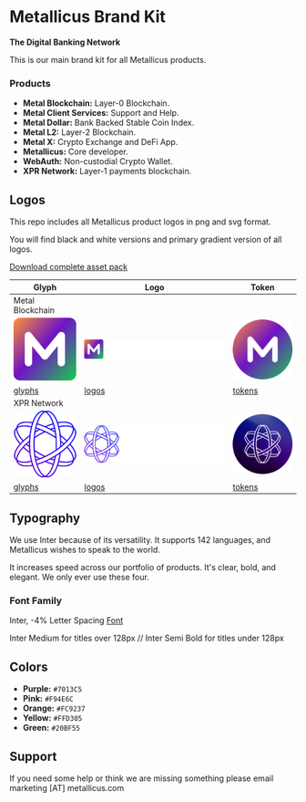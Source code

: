 # Metallicus Brand Kit
**The Digital Banking Network**


This is our main brand kit for all Metallicus products.

### Products
- **Metal Blockchain:** Layer-0 Blockchain.
- **Metal Client Services:** Support and Help.
- **Metal Dollar:** Bank Backed Stable Coin Index.
- **Metal L2:** Layer-2 Blockchain.
- **Metal X:** Crypto Exchange and DeFi App.
- **Metallicus:** Core developer.
- **WebAuth:** Non-custodial Crypto Wallet.
- **XPR Network:** Layer-1 payments blockchain.



## Logos

This repo includes all Metallicus product logos in png and svg format.

You will find black and white versions and primary gradient version of all logos.

[Download complete asset pack](https://metallicus.com/brandkit.zip)


|  Glyph             |   Logo                                                         |  Token                          |
| ----------------- | ------------------------------------------------------------------ |----------------- |
|   Metal Blockchain   |
|  <img src="https://github.com/metallicusdev/brandkit/blob/main/Logos/Metal%20Blockchain%20Glyph/Metal%20Blockchain-glyph-color@4x.png?raw=true" width="120">  |  <img src="https://github.com/metallicusdev/brandkit/blob/main/Logos/Metal%20Blockchain%20Logo/Metal%20Blockchain-white@4x.png?raw=true" width="300">  |  <img src="https://github.com/metallicusdev/brandkit/blob/main/Logos/Metal%20Blockchain%20Token/METAL%20Token@4x.png?raw=true" width="120">  |
|  [glyphs](https://github.com/metallicusdev/brandkit/blob/main/Logos/Metal%20Blockchain%20Glyph/) |  [logos](https://github.com/metallicusdev/brandkit/blob/main/Logos/Metal%20Blockchain%20Logo/) |  [tokens](https://github.com/metallicusdev/brandkit/blob/main/Logos/Metal%20Blockchain%20Token/) |
|   XPR Network   |
|  <img src="https://github.com/metallicusdev/brandkit/blob/main/Logos/XPR%20Network%20Glyph/XPR%20Network-glyph-color%404x.png?raw=true" width="120">  |  <img src="https://github.com/metallicusdev/brandkit/blob/main/Logos/XPR%20Network%20Logo/XPR%20Network-white%404x.png?raw=true" width="300">  |  <img src="https://github.com/metallicusdev/brandkit/blob/main/Logos/XPR%20Network%20Token/XPR%20Token%404x.png?raw=true" width="120">  |
|  [glyphs](https://github.com/metallicusdev/brandkit/blob/main/Logos/XPR%20Network%20Glyph/) |  [logos](https://github.com/metallicusdev/brandkit/blob/main/Logos/XPR%20Network%20Logo/) |  [tokens](https://github.com/metallicusdev/brandkit/blob/main/Logos/XPR%20Network%20Token/) |


## Typography

We use Inter because of its versatility. It supports 142 languages, and Metallicus wishes to speak to the world.

It increases speed across our portfolio of products. It's clear, bold, and elegant. We only ever use these four.

### Font Family
Inter, -4% Letter Spacing
[Font](https://fonts.google.com/specimen/Inter)

Inter Medium for titles over 128px // Inter Semi Bold for titles under 128px


## Colors
- **Purple:** `#7013C5`
- **Pink:** `#F94E6C`
- **Orange:** `#FC9237`
- **Yellow:** `#FFD305`
- **Green:** `#20BF55`


## Support
If you need some help or think we are missing something please email marketing [AT] metallicus.com

